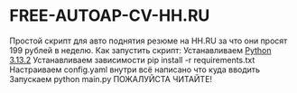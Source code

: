 # FREE-AUTOAP-CV-HH.RU
Простой скрипт для авто поднятия резюме на HH.RU за что они просят 199 рублей в неделю.
Как запустить скрипт:
Устанавливаем [Python 3.13.2](https://www.python.org/downloads/release/python-3132/)
Устанавливаем зависимости pip install -r requirements.txt
Настраиваем config.yaml внутри всё написано что куда вводить
Запускаем python main.py
ПОЖАЛУЙСТА ЧИТАЙТЕ!
